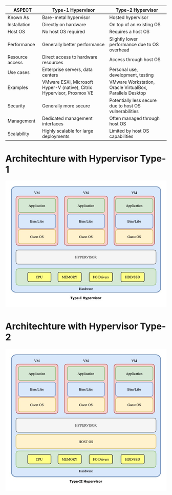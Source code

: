 | ASPECT          | Type-1 Hypervisor                                                      | Type-2 Hypervisor                                        |
| --------------- | ---------------------------------------------------------------------- | -------------------------------------------------------- |
| Known As        | Bare-metal hypervisor                                                  | Hosted hypervisor                                        |
| Installation    | Directly on hardware                                                   | On top of an existing OS                                 |
| Host OS         | No host OS required                                                    | Requires a host OS                                       |
| Performance     | Generally better performance                                           | Slightly lower performance due to OS overhead            |
| Resource access | Direct access to hardware resources                                    | Access through host OS                                   |
| Use cases       | Enterprise servers, data centers                                       | Personal use, development, testing                       |
| Examples        | VMware ESXi, Microsoft Hyper-V (native), Citrix Hypervisor, Proxmox VE | VMware Workstation, Oracle VirtualBox, Parallels Desktop |
| Security        | Generally more secure                                                  | Potentially less secure due to host OS vulnerabilities   |
| Management      | Dedicated management interfaces                                        | Often managed through host OS                            |
| Scalability     | Highly scalable for large deployments                                  | Limited by host OS capabilities                          |
# Architechture with Hypervisor Type-1
![type-1](../Images/HypervisorType-1.jpg)
# Architechture with Hypervisor Type-2
![type-2](../Images/HypervisorType-2.jpg)
